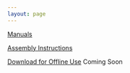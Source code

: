 ```yaml
---
layout: page
---
```


[Manuals](./manuals)

[Assembly Instructions](./assembly)

[Download for Offline Use]() Coming Soon